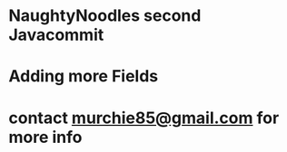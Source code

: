 # NaughtyNoodles second Javacommit 
# Adding more Fields
# contact murchie85@gmail.com for more info 
